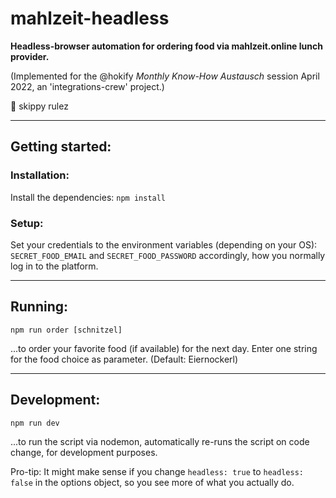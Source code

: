 # mahlzeit-headless

**Headless-browser automation for ordering food via mahlzeit.online lunch provider.**

(Implemented for the @hokify _Monthly Know-How Austausch_ session April 2022, an 'integrations-crew' project.)

🦘 skippy rulez 

---

## Getting started:

### Installation:

Install the dependencies: `npm install`

### Setup:

Set your credentials to the environment variables (depending on your OS): `SECRET_FOOD_EMAIL` and `SECRET_FOOD_PASSWORD` accordingly, how you normally log in to the platform.

---

## Running:

`npm run order [schnitzel]`

...to order your favorite food (if available) for the next day. Enter one string for the food choice as parameter. (Default: Eiernockerl)

---

## Development:

`npm run dev`

...to run the script via nodemon, automatically re-runs the script on code change, for development purposes.

Pro-tip: It might make sense if you change `headless: true` to `headless: false` in the options object, so you see more of what you actually do.